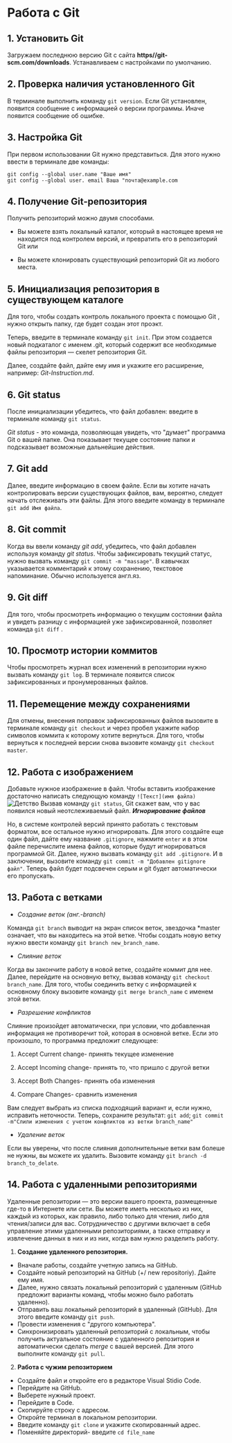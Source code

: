 # Работа с Git
## 1. Установить Git
Загружаем последнюю версию Git с сайта **https//git-scm.com/downloads**.
Устанавливаем с настройками по умолчанию.
## 2. Проверка наличия установленного Git
В терминале выполнить команду `git version`. Если Git установлен, появится сообщение с информацией о версии программы. Иначе появится сообщение об ошибке.
## 3. Настройка Git
При первом использовании Git нужно представиться. Для этого нужно ввести в терминале две команды:
```
git config --global user.name "Ваше имя"
git config --global user. email Ваша "почта@example.com
```
## 4. Получение Git-репозитория
Получить репозиторий можно двумя способами.
* Вы можете взять локальный каталог, который в настоящее время не находится под контролем версий, и превратить его в репозиторий Git или

* Вы можете клонировать существующий репозиторий Git из любого места.

## 5. Инициализация репозитория в существующем каталоге
Для того, чтобы создать контроль локального проекта с помощью Git , нужно открыть папку, где будет создан этот проэкт. 

Теперь, введите в терминале команду `git init`. При этом создается новый подкаталог с именем .git, который содержит все необходимые файлы репозитория — скелет репозитория Git.

 Далее, создайте файл, дайте ему имя и укажите его расширение, например: *Git-Instruction.md*. 
 ## 6. Git status
 После инициализации убедитесь, что файл добавлен: введите в терминале команду `git status`.

 *Git status* - это команда, позволяющая увидеть, что "думает" программа Git о вашей папке. Она показывает текущее состояние папки и подсказывает возможные дальнейшие действия.
 ## 7. Git add
 Далее, введите информацию в своем файле. Если вы хотите начать контролировать версии существующих файлов, вам, вероятно, следует начать отслеживать эти файлы. Для этого введите команду в терминале `git add Имя файла`.
 ## 8. Git commit
 Когда вы ввели команду *git add*, убедитесь, что файл добавлен используя команду *git status*. Чтобы зафиксировать текущий статус, нужно вызвать команду `git commit -m "massage"`. В кавычках указывается комментарий к этому сохранению, текстовое напоминание. Обычно используется англ.яз.
 ## 9. Git diff
 Для того, чтобы просмотреть информацию о текущим состоянии файла и увидеть разницу с информацией уже зафиксированной, позволяет команда `git diff` .
 ## 10. Просмотр истории коммитов 
 Чтобы просмотреть журнал всех изменений в репозитории нужно вызвать команду `git log`. В терминале появится список зафиксированных и пронумерованных файлов.
 ## 11. Перемещение между сохранениями
Для отмены, внесения поправок зафиксированных файлов вызовите в терминале команду  `git checkout` и через пробел укажите набор символов коммита к которому хотите вернуться. Для того, чтобы вернуться к последней версии снова вызовите команду `git checkout master`.
## 12. Работа с изображением
Добавьте нужное изображение в файл. Чтобы вставить изображение достаточно написать следующую команду `![Текст](имя файла)` ![Детство](hccf5BPXW74.jpg) Вызвав команду `git status`, Git скажет вам, что у вас появился новый неотслеживаемый файл. 
__*Игнорирование файлов*__

Но, в системе контролей версий принято работать с текстовым форматом, все остальное нужно игнорировать. Для этого создайте еще один файл, дайте ему название `.gitignore`, нажмите `enter` и в этом файле перечислите имена файлов, которые будут игнорироваться программой Git. Далее, нужно вызвать команду `git add .gitignore`. И в заключении, вызовите команду  `git commit -m "Добавлен gitignore файл"`. Теперь файл будет подсвечен серым и git будет автоматически его пропускать.

## 13. Работа с ветками
* *Создание веток (анг.-branсh)*

Команда  `git branch` выводит на экран список веток, звездочка *master означает, что вы находитесь на этой ветке. Чтобы создать новую ветку нужно ввести команду `git branch new_branch_name`.

* *Слияние веток*

Когда вы закончите работу в новой ветке, создайте коммит для нее. Далее, перейдите на основную ветку, вызвав команду `git checkout branch_name`. Для того, чтобы соединить ветку с информацией к основному блоку вызовите команду `git merge branch_name` c именем этой ветки.

* *Разрешение конфликтов*

Слияние произойдет автоматически, при условии, что добавленная информация не противоречит той, которая в основной ветке. Если это произошло, то программа предложит следующее:

1. Accept Current change- принять текущее изменение

2. Accept Incoming change- принять то, что пришло с другой ветки

3. Accept Both Changes- принять оба изменения

4. Compare Changes- сравнить изменения

Вам следует выбрать из списка подходящий вариант и, если нужно, исправить неточности.
Теперь, сохраните результат: `git add`; `git commit -m"Слили изменения с учетом конфликтов из ветки branch_name"`

* *Удаление веток*

Если вы уверены, что после слияния дополнительные ветки вам болеше не нужны, вы можете их удалить. Вызовите команду `git branch -d branch_to_delate`.


## 14. Работа с удаленными репозиториями
 Удаленные репозитории — это версии вашего проекта, размещенные где-то в Интернете или сети. Вы можете иметь несколько из них, каждый из которых, как правило, либо только для чтения, либо для чтения/записи для вас. Сотрудничество с другими включает в себя управление этими удаленными репозиториями, а также отправку и извлечение данных в них и из них, когда вам нужно разделить работу.

 1. **Создание удаленного репозитория.**

 * Вначале работы, создайте учетную запись на GitHub. 
 * Создайте новый репозиторий на GitHub (+/ new repositoriy). Дайте ему имя.
* Далее, нужно связать локальный репозиторий с удаленным (GitHub предложит варианты команд, чтобы можно было работать удаленно).
* Отправить ваш локальный репозиторий в удаленный (GitHub). Для этого введите команду `git push`.
* Провести изменения с "другого компьютера".
* Синхронизировать удаленный репозиторий с локальным, чтобы получить актуальное состояние с удаленного репозитория и автоматически сделать *merge* c вашей версией. Для этого выполните команду `git pull`.

2. **Работа с чужим репозиторием**
* Создайте файл и откройте его в редакторе Visual Stidio Code.
* Перейдите на GitHub. 
* Выберете нужный проект.
* Перейдите в Code.
* Скопируйте строку с адресом.
* Откройте терминал в локальном репозитории.
* Введите команду `git clone` и укажите скопированный адрес.
* Поменяйте директорий- введите `cd file_name`

